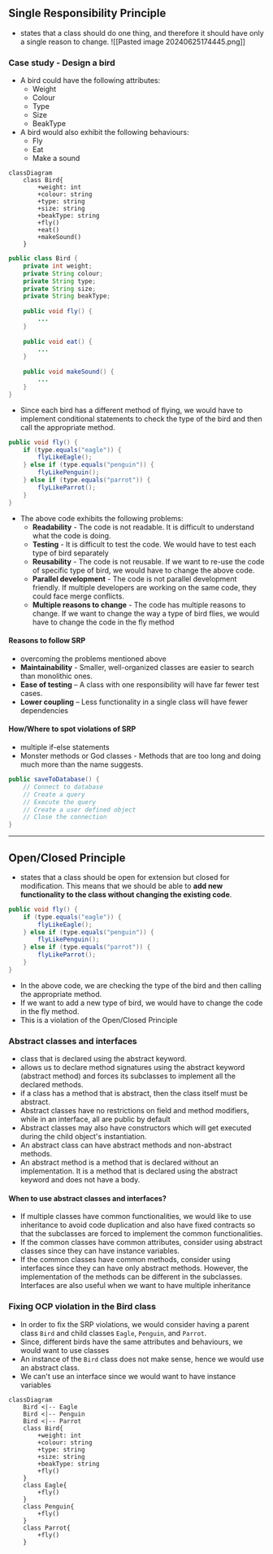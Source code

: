 ## Single Responsibility Principle
- states that a class should do one thing, and therefore it should have only a single reason to change.
![[Pasted image 20240625174445.png]]

### Case study - Design a bird
- A bird could have the following attributes:
	- Weight
	- Colour
	- Type
	- Size
	- BeakType
- A bird would also exhibit the following behaviours:
	- Fly
	- Eat
	- Make a sound
```mermaid
classDiagram
    class Bird{
        +weight: int
        +colour: string
        +type: string
        +size: string
        +beakType: string
        +fly()
        +eat()
        +makeSound()
    }
```

```java
public class Bird {
	private int weight;
	private String colour;
	private String type;
	private String size;
	private String beakType;
	
	public void fly() {
		...
	}
	
	public void eat() {
		...
	}
	
	public void makeSound() {
		...
	}
}
```

- Since each bird has a different method of flying, we would have to implement conditional statements to check the type of the bird and then call the appropriate method.
```java
public void fly() {
	if (type.equals("eagle")) {
		flyLikeEagle();
	} else if (type.equals("penguin")) {
		flyLikePenguin();
	} else if (type.equals("parrot")) {
		flyLikeParrot();
	}
}
```

- The above code exhibits the following problems:
  - **Readability** - The code is not readable. It is difficult to understand what the code is doing.
  - **Testing** - It is difficult to test the code. We would have to test each type of bird separately
  - **Reusability** - The code is not reusable. If we want to re-use the code of specific type of bird, we would have to change the above code.
  - **Parallel development** - The code is not parallel development friendly. If multiple developers are working on the same code, they could face merge conflicts.
  - **Multiple reasons to change** - The code has multiple reasons to change. If we want to change the way a type of bird flies, we would have to change the code in the fly method

#### Reasons to follow SRP
- overcoming the problems mentioned above
- **Maintainability** - Smaller, well-organized classes are easier to search than monolithic ones. 
- **Ease of testing** – A class with one responsibility will have far fewer test cases. 
- **Lower coupling** – Less functionality in a single class will have fewer dependencies

#### How/Where to spot violations of SRP
- multiple if-else statements
- Monster methods or God classes - Methods that are too long and doing much more than the name suggests.
```java
public saveToDatabase() { 
	// Connect to database 
	// Create a query 
	// Execute the query
	// Create a user defined object 
	// Close the connection
}
```

---
## Open/Closed Principle

- states that a class should be open for extension but closed for modification. This means that we should be able to **add new functionality to the class without changing the existing code**.
```java
public void fly() {
	if (type.equals("eagle")) {
		flyLikeEagle();
	} else if (type.equals("penguin")) {
		flyLikePenguin();
	} else if (type.equals("parrot")) {
		flyLikeParrot();
	}
}
```
- In the above code, we are checking the type of the bird and then calling the appropriate method. 
- If we want to add a new type of bird, we would have to change the code in the fly method. 
- This is a violation of the Open/Closed Principle

### Abstract classes and interfaces
- class that is declared using the abstract keyword. 
- allows us to declare method signatures using the abstract keyword (abstract method) and forces its subclasses to implement all the declared methods. 
- if a class has a method that is abstract, then the class itself must be abstract.
- Abstract classes have no restrictions on field and method modifiers, while in an interface, all are public by default
- Abstract classes may also have constructors which will get executed during the child object's instantiation.
- An abstract class can have abstract methods and non-abstract methods.
- An abstract method is a method that is declared without an implementation. It is a method that is declared using the abstract keyword and does not have a body.

#### When to use abstract classes and interfaces?
- If multiple classes have common functionalities, we would like to use inheritance to avoid code duplication and also have fixed contracts so that the subclasses are forced to implement the common functionalities. 
- If the common classes have common attributes, consider using abstract classes since they can have instance variables. 
- If the common classes have common methods, consider using interfaces since they can have only abstract methods. However, the implementation of the methods can be different in the subclasses. Interfaces are also useful when we want to have multiple inheritance

### Fixing OCP violation in the Bird class
- In order to fix the SRP violations, we would consider having a parent class `Bird` and child classes `Eagle`, `Penguin`, and `Parrot`.
- Since, different birds have the same attributes and behaviours, we would want to use classes
- An instance of the `Bird` class does not make sense, hence we would use an abstract class. 
- We can't use an interface since we would want to have instance variables

```mermaid
classDiagram
    Bird <|-- Eagle
    Bird <|-- Penguin
    Bird <|-- Parrot
    class Bird{
        +weight: int
        +colour: string
        +type: string
        +size: string
        +beakType: string
        +fly()
    }
    class Eagle{
        +fly()
    }
    class Penguin{
        +fly()
    }
    class Parrot{
        +fly()
    }
```


